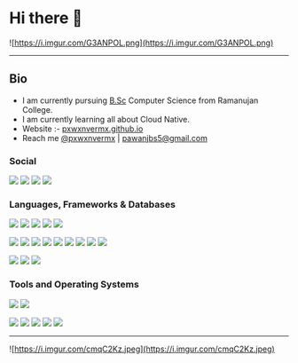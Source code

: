 # Hi there 👋

![https://i.imgur.com/G3ANPOL.png](https://i.imgur.com/G3ANPOL.png)

---

## Bio

- I am currently pursuing [B.Sc](http://b.sc/) Computer Science from Ramanujan College.
- I am currently learning all about Cloud Native.
- Website :- [pxwxnvermx.github.io](http://pxwxnvermx.github.io/)
- Reach me [@pxwxnvermx](https://twitter.com/pxwxnvermx) | [pawanjbs5@gmail.com](mailto:pawanjbs5@gmail.com)

### Social 
[![](https://img.shields.io/badge/Twitter-1DA1F2?style=for-the-badge&logo=twitter&logoColor=white)](https://twitter.com/pxwxnvermx) [![](https://img.shields.io/badge/LinkedIn-0077B5?style=for-the-badge&logo=linkedin&logoColor=white)](https://linkedin.in/in/pawanverma1812) [![](https://img.shields.io/badge/GitHub-100000?style=for-the-badge&logo=github&logoColor=white)](https://github.com/pxwxnvermx) [![](https://img.shields.io/badge/GitLab-330F63?style=for-the-badge&logo=gitlab&logoColor=white)](https://gitlab.com/pawanverma1337)

### Languages, Frameworks & Databases
![](https://img.shields.io/badge/C-00599C?style=for-the-badge&logo=c&logoColor=white) ![](https://img.shields.io/badge/C%2B%2B-00599C?style=for-the-badge&logo=c%2B%2B&logoColor=white) ![](https://img.shields.io/badge/Go-00ADD8?style=for-the-badge&logo=go&logoColor=white) ![](https://img.shields.io/badge/Python-3776AB?style=for-the-badge&logo=python&logoColor=white) ![](https://img.shields.io/badge/JavaScript-F7DF1E?style=for-the-badge&logo=javascript&logoColor=black)
 
![](https://img.shields.io/badge/Node.js-43853D?style=for-the-badge&logo=node.js&logoColor=white) ![](https://img.shields.io/badge/npm-CB3837?style=for-the-badge&logo=npm&logoColor=white) ![](https://img.shields.io/badge/Express.js-000000?style=for-the-badge&logo=express&logoColor=white) ![](https://img.shields.io/badge/Jupyter-F37626.svg?&style=for-the-badge&logo=Jupyter&logoColor=white) 
![](https://img.shields.io/badge/React-20232A?style=for-the-badge&logo=react&logoColor=61DAFB) ![](https://img.shields.io/badge/Gatsby-663399?style=for-the-badge&logo=gatsby&logoColor=white) ![](https://img.shields.io/badge/Shell_Script-121011?style=for-the-badge&logo=gnu-bash&logoColor=white) ![](https://img.shields.io/badge/next.js-000000?style=for-the-badge&logo=next.js&logoColor=white) ![](https://img.shields.io/badge/Nginx-009639?style=for-the-badge&logo=nginx&logoColor=white)

![](https://img.shields.io/badge/MongoDB-4EA94B?style=for-the-badge&logo=mongodb&logoColor=white) ![](https://img.shields.io/badge/PostgreSQL-316192?style=for-the-badge&logo=postgresql&logoColor=white) ![](https://img.shields.io/badge/MySQL-00000F?style=for-the-badge&logo=mysql&logoColor=white)

### Tools and Operating Systems
![](https://img.shields.io/badge/Linux-FCC624?style=for-the-badge&logo=linux&logoColor=black) ![](https://img.shields.io/badge/Windows-0078D6?style=for-the-badge&logo=windows&logoColor=white)

![](https://img.shields.io/badge/VIM-00457C?style=for-the-badge&logo=vim&logoColor=white) ![](https://img.shields.io/badge/Git-F05032?style=for-the-badge&logo=git&logoColor=white) ![](https://img.shields.io/badge/Docker-2CA5E0?style=for-the-badge&logo=docker&logoColor=white) ![](https://img.shields.io/badge/kubernetes-326ce5.svg?&style=for-the-badge&logo=kubernetes&logoColor=white)  ![](https://img.shields.io/badge/Visual_Studio_Code-0078D4?style=for-the-badge&logo=visual%20studio%20code&logoColor=white)

---

![https://i.imgur.com/cmqC2Kz.jpeg](https://i.imgur.com/cmqC2Kz.jpeg)
